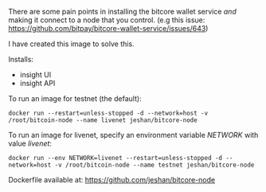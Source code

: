 There are some pain points in installing the bitcore wallet service *and* making it connect to a node that you control.
(e.g this issue: https://github.com/bitpay/bitcore-wallet-service/issues/643)

I have created this image to solve this.

Installs:
* insight UI
* insight API

To run an image for testnet (the default):

`docker run --restart=unless-stopped -d --network=host -v /root/bitcoin-node --name livenet jeshan/bitcore-node`

To run an image for livenet, specify an environment variable *NETWORK* with value *livenet*:

`docker run --env NETWORK=livenet --restart=unless-stopped -d --network=host -v /root/bitcoin-node --name testnet jeshan/bitcore-node`

Dockerfile available at:
https://github.com/jeshan/bitcore-node
